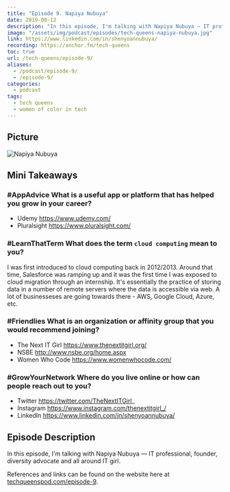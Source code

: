 ```yaml
---
title: "Episode 9. Napiya Nubuya"
date: 2019-08-12
description: "In this episode, I'm talking with Napiya Nubuya — IT professional, founder, diversity advocate and all around IT girl."
image: "/assets/img/podcast/episodes/tech-queens-napiya-nubuya.jpg"
link: https://www.linkedin.com/in/shenyoannubuya/
recording: https://anchor.fm/tech-queens
toc: true
url: /tech-queens/episode-9/
aliases:
  - /podcast/episode-9/
  - /episode-9/
categories:
  - podcast
tags:
  - tech queens
  - women of color in tech
---
```


<!-- ## Recording -->

## Picture

![Napiya Nubuya](https://i.imgur.com/5ANF5x6.jpg)

## Mini Takeaways

### **#AppAdvice** What is a useful app or platform that has helped you grow in your career?

- Udemy https://www.udemy.com/
- Pluralsight https://www.pluralsight.com/

### **#LearnThatTerm** What does the term `cloud computing` mean to you?

I was first introduced to cloud computing back in 2012/2013. Around that time, Salesforce was ramping up and it was the first time I was exposed to cloud migration through an internship. It's essentially the practice of storing data in a number of remote servers where the data is accessible via web. A lot of businesseses are going towards there - AWS, Google Cloud, Azure, etc.

### **#Friendlies** What is an organization or affinity group that you would recommend joining?

- The Next IT Girl https://www.thenextitgirl.org/
- NSBE http://www.nsbe.org/home.aspx
- Women Who Code https://www.womenwhocode.com/

### **#GrowYourNetwork** Where do you live online or how can people reach out to you?

- Twitter https://twitter.com/TheNextITGirl_
- Instagram https://www.instagram.com/thenextitgirl_/
- LinkedIn https://www.linkedin.com/in/shenyoannubuya/

## Episode Description

In this episode, I'm talking with Napiya Nubuya — IT professional, founder, diversity advocate and all around IT girl.

References and links can be found on the website here at [techqueenspod.com/episode-9](https://techqueenspod.com/episode-9).
